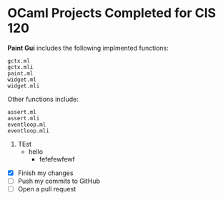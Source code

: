 # OCaml Projects Completed for CIS 120 #
**Paint Gui** includes the following implmented functions:
```
gctx.ml
gctx.mli
paint.ml
widget.ml
widget.mli
```

Other functions include:

```
assert.ml
assert.mli
eventloop.ml
eventloop.mli
```

1. TEst
     - hello
       - fefefewfewf

- [x] Finish my changes
- [ ] Push my commits to GitHub
- [ ] Open a pull request

